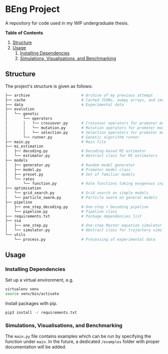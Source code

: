 # BEng Project

A repository for code used in my WIP undergraduate thesis.

**Table of Contents**

1. [Structure](#structure)
2. [Usage](#usage)
   1. [Installing Dependencies](#installing-dependencies)
   2. [Simulations, Visualisations, and Benchmarking](#simulations-visualisations-and-benchmarking)

## Structure

The project's structure is given as follows:

```bash
├── archive                       # Archive of my previous attempt
├── cache                         # Cached JSONs, numpy arrays, and images
├── data                          # Experimental data
├── evolution
│   └── genetic
│       └── operators             
│       │   └── crossover.py      # Crossover operators for promoter models
│       │   └── mutation.py       # Mutation operators for promoter models 
│       │   └── selection.py      # Selection operators for promoter models 
│       └── runner.py             # Genetic algorithm runner
├── main.py                       # Main file
├── mi_estimation
│   ├── decoding.py               # Decoding-based MI estimator
│   └── estimator.py              # Abstract class for MI estimators
├── models
│   ├── generator.py              # Random model generator
│   ├── model.py                  # Promoter model class
│   ├── preset.py                 # Set of familiar models
│   └── rates
│       └── function.py           # Rate functions taking exogenous input
├── optimisation
│   └── grid_search.py            # Grid search on simple models
│   └── particle_swarm.py         # Particle swarm on general models
├── pipeline
│   ├── one_step_decoding.py      # One-step + Decoding pipeline
│   └── pipeline.py               # Pipeline class
├── requirements.txt              # Package dependencies list
├── ssa
│   ├── one_step.py               # One-step Master equation simulator
│   └── simulator.py              # Abstract class for trajectory simulators
└── utils
    └── process.py                # Processing of experimental data
```

## Usage

### Installing Dependencies

Set up a virtual environment, e.g.

```bash
virtualenv venv
source venv/bin/activate
```

Install packages with pip.

```bash
pip3 install -r requirements.txt
```

### Simulations, Visualisations, and Benchmarking

The `main.py` file contains examples which can be run by specifying the function under `main`. In the future, a dedicated `/examples` folder with proper documentation will be added.
